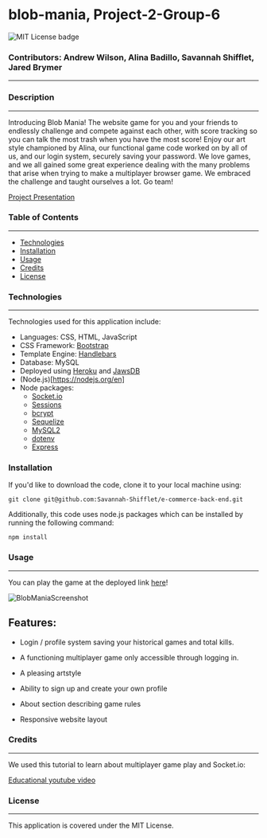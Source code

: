 # blob-mania, Project-2-Group-6
![MIT License badge](https://img.shields.io/github/license/savannah-shifflet/blob-mania)
### Contributors: Andrew Wilson, Alina Badillo, Savannah Shifflet, Jared Brymer

---
### Description
---
Introducing Blob Mania! The website game for you and your friends to endlessly challenge and compete against each other, with score tracking so you can talk the most trash when you have the most score! Enjoy our art style championed by Alina, our functional game code worked on by all of us, and our login system, securely saving your password. We love games, and we all gained some great experience dealing with the many problems that arise when trying to make a multiplayer browser game. We embraced the challenge and taught ourselves a lot. Go team!

[Project Presentation](https://docs.google.com/presentation/d/1MgeRX8-y5eeQkPE-Jh3MESlMzUGDEyEQfw3xJX2T1JY/edit?usp=sharing)

### Table of Contents
---
- [Technologies](#technologies)
- [Installation](#installation)
- [Usage](#usage)
- [Credits](#credits)
- [License](#license)

### Technologies
---
Technologies used for this application include: 
- Languages: CSS, HTML, JavaScript
- CSS Framework: [Bootstrap](https://getbootstrap.com/docs/4.1/getting-started/introduction/)
- Template Engine: [Handlebars](https://handlebarsjs.com/guide/)
- Database: MySQL
- Deployed using [Heroku](https://dashboard.heroku.com/apps) and [JawsDB](https://devcenter.heroku.com/articles/jawsdb)
- (Node.js)[https://nodejs.org/en]
- Node packages:
  - [Socket.io](https://socket.io/)
  - [Sessions](https://www.npmjs.com/package/express-session)
  - [bcrypt](https://www.npmjs.com/package/bcrypt)
  - [Sequelize](https://sequelize.org/)
  - [MySQL2](https://www.npmjs.com/package/mysql2)
  - [dotenv](https://www.npmjs.com/package/dotenv)
  - [Express](https://www.npmjs.com/package/express)

### Installation 

If you'd like to download the code, clone it to your local machine using: 

    git clone git@github.com:Savannah-Shifflet/e-commerce-back-end.git

Additionally, this code uses node.js packages which can be installed by running the following command:
    
    npm install 

### Usage
---
You can play the game at the deployed link [here](https://blob-mania-322037286e7b.herokuapp.com/)! 

![BlobManiaScreenshot](https://github.com/Savannah-Shifflet/blob-mania/assets/136511402/29eb7f3c-cab3-482f-afaf-909f4c5bb59f)

## Features: 

- Login / profile system saving your historical games and total kills.

- A functioning multiplayer game only accessible through logging in.

- A pleasing artstyle

- Ability to sign up and create your own profile

- About section describing game rules

- Responsive website layout


### Credits
---
We used this tutorial to learn about multiplayer game play and Socket.io:

[Educational youtube video](https://www.youtube.com/watch?v=HXquxWtE5vA&list=PLpPnRKq7eNW16Wq1GQjQjpTo_E0taH0La&index=13)


### License
---
This application is covered under the MIT License. 

